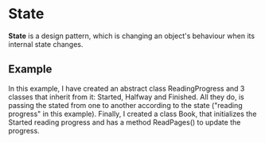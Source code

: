 # State

**State** is a design pattern, which is changing an object's behaviour when its internal state changes.

## Example
In this example, I have created an abstract class ReadingProgress and 3 classes that inherit from it: Started, Halfway and Finished.
All they do, is passing the stated from one to another according to the state ("reading progress" in this example). Finally,
I created a class Book, that initializes the Started reading progress and has a method ReadPages() to update the progress.